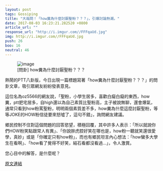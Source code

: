 ```yaml
---
layout: post
tags: Gossiping
title: "大哉問！「how糞為什麼討厭聖粉？？？」，引爆討論熱潮。"
date: 2017-08-03 16:23:21.282520 +0800
article_url: ""
response_url: "http://i.imgur.com//FFFqaUd.jpg"
img: http://i.imgur.com//FFFqaUd.jpg
push: 26
boo: 16
neutral: 46
---
```


<figure>
<img src="http://i.imgur.com//FFFqaUd.jpg" alt="image">
<figcaption>
[問卦] how糞為什麼討厭聖粉？？？
</figcaption>
</figure>



熱鬧的PTT八卦版，今日出現一篇標題寫著「how糞為什麼討厭聖粉？？？」的問卦文章，吸引眾網友紛紛發表意見。

這位名為oz5566的網友說，「聖粉，小學生居多，喜歡白癡白癡的東西，how糞，ptt肥宅居多，自high還以為自己素質比聖粉高，主子被說無聊，還會爆氣，通常只看到how粉罵聖粉，明明兩個素質差不多，how糞為什麼這麼討厭聖粉，等等JOKE的HOW粉信徒要來怒噓了，這句不錯」，詢問網友建議。

鄉民控制不住對這個問題的回答慾望，積極回覆，其中許多人表示：「所以就說你們HOW粉笑點跟常人有異」、「你說胖虎腔好笑在哪也是，how粉一聽就笑還很愛學，真妙」或是「你確定只有how粉」，而也有鄉民坦言內心想法：「how蠻多大學生在看啊」、「how看了覺得不好笑，結石看都沒看過...」，令人激賞。

您心目中的解答，是什麼呢？

<a href = "https://www.ptt.cc/bbs/Gossiping/M.1501213116.A.F9D.html">原文連結</a>

